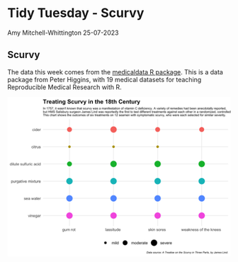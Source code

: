 Tidy Tuesday - Scurvy
================
Amy Mitchell-Whittington
25-07-2023

## Scurvy

The data this week comes from the [medicaldata R
package](https://higgi13425.github.io/medicaldata/). This is a data
package from Peter Higgins, with 19 medical datasets for teaching
Reproducible Medical Research with R.

![](25-07-2023-scurvy_files/figure-gfm/plot-1.png)<!-- -->

